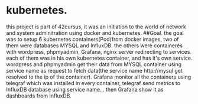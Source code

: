 # kubernetes. 
this project is part of 42cursus, it was an initiation to the world of network and system adminitration using docker and kubernetes. 
##Goal. 
the goal was to setup 6 kubernetes containers(Pod)from docker images, two of them were databases MYSQL and InfluxDB. 
the others were containeres with wordpress, phpmyadmin, Grafana, nginx server redirecting to services. 
each of them was in his own kubernetes container, and has it's own service.
wordpress and phpmyadmin get their data from MYSQL container using service name as request to fetch data(the service name http://mysql get resolved to the ip of the container). 
Grafana monitor all the containers using telegraf which was installed in every container, telegraf send metrics to InfluxDB database using service name... then Grafana show it as dashboards
from InfluxDB.  
